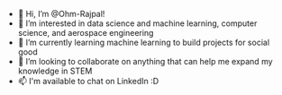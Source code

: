 - 👋 Hi, I’m @Ohm-Rajpal!
- 👀 I’m interested in data science and machine learning, computer science, and aerospace engineering
- 🌱 I’m currently learning machine learning to build projects for social good
- 💞️ I’m looking to collaborate on anything that can help me expand my knowledge in STEM
- 📫 I'm available to chat on LinkedIn :D

<!---
Ohm-Rajpal/Ohm-Rajpal is a ✨ special ✨ repository because its `README.md` (this file) appears on your GitHub profile.
You can click the Preview link to take a look at your changes.
--->
